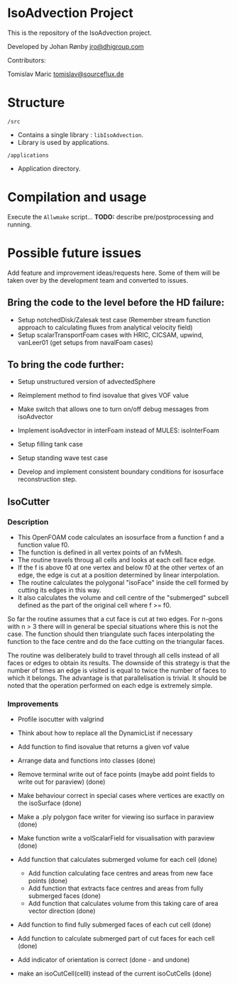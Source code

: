 # IsoAdvection Project  

This is the repository of the IsoAdvection project. 

Developed by Johan Rønby <jro@dhigroup.com>  

Contributors:  

Tomislav Maric <tomislav@sourceflux.de> 

# Structure 

`/src` 

- Contains a single library : `libIsoAdvection`. 
- Library is used by applications. 

`/applications` 

- Application directory. 

# Compilation and usage 

Execute the `Allwmake` script... **TODO:** describe pre/postprocessing and running. 

# Possible future issues 

Add feature and improvement ideas/requests here. Some of them will be taken over by the development team and converted to issues. 

## Bring the code to the level before the HD failure:

- Setup notchedDisk/Zalesak test case (Remember stream function approach to calculating fluxes from analytical velocity field)
- Setup scalarTransportFoam cases with HRIC, CICSAM, upwind, vanLeer01 (get setups from navalFoam cases)

## To bring the code further:

- Setup unstructured version of advectedSphere
- Reimplement method to find isovalue that gives VOF value
- Make switch that allows one to turn on/off debug messages from isoAdvector

- Implement isoAdvector in interFoam instead of MULES: isoInterFoam
- Setup filling tank case
- Setup standing wave test case 

- Develop and implement consistent boundary conditions for isosurface reconstruction step.

## IsoCutter

### Description

- This OpenFOAM code calculates an isosurface from a function f and a function value f0.
- The function is defined in all vertex points of an fvMesh.
- The routine travels throug all cells and looks at each cell face edge.
- If the f is above f0 at one vertex and below f0 at the other vertex of an edge, the edge is cut at a position determined by linear interpolation.
- The routine calculates the polygonal "isoFace" inside the cell formed by cutting its edges in this way.
- It also calculates the volume and cell centre of the "submerged" subcell defined as the part of the original cell where f >= f0.

So far the routine assumes that a cut face is cut at two edges. For n-gons with n > 3 there will in general be special situations where this is not the case. The function should then triangulate such faces interpolating the function to the face centre and do the face cutting on the triangular faces.

The routine was deliberately build to travel through all cells instead of all faces or edges to obtain its results. The downside of this strategy is that the number of times an edge is visited is equal to twice the number of faces to which it belongs.  The advantage is that parallelisation is trivial. It should be noted that the operation performed on each edge is extremely simple.

### Improvements 

- Profile isocutter with valgrind
- Think about how to replace all the DynamicList if necessary
- Add function to find isovalue that returns a given vof value

- Arrange data and functions into classes (done)
- Remove terminal write out of face points (maybe add point fields to write out for paraview) (done)
- Make behaviour correct in special cases where vertices are exactly on the isoSurface (done)
- Make a .ply polygon face writer for viewing iso surface in paraview (done)
- Make function write a volScalarField for visualisation with paraview (done)
- Add function that calculates submerged volume for each cell (done)
	- Add function calculating face centres and areas from new face points (done)
	- Add function that extracts face centres and areas from fully submerged faces (done)
	- Add function that calculates volume from this taking care of area vector direction (done)
- Add function to find fully submerged faces of each cut cell (done)
- Add function to calculate submerged part of cut faces for each cell (done)
- Add indicator of orientation is correct (done - and undone)
- make an isoCutCell(cellI) instead of the current isoCutCells (done)
